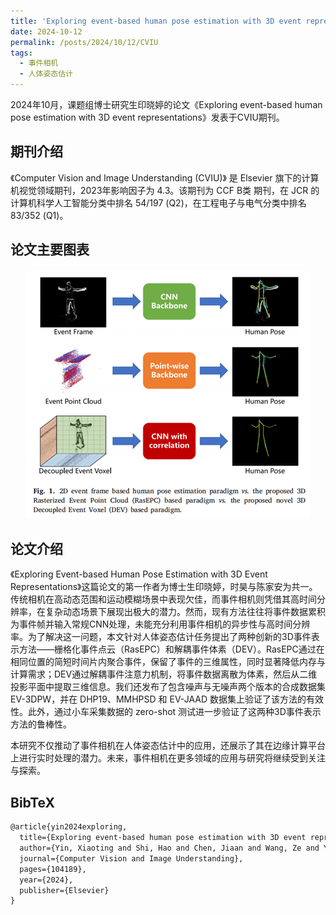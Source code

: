 ```yaml
---
title: 'Exploring event-based human pose estimation with 3D event representations'
date: 2024-10-12
permalink: /posts/2024/10/12/CVIU
tags:
  - 事件相机
  - 人体姿态估计
---
```


2024年10月，课题组博士研究生印晓婷的论文《Exploring event-based human pose estimation with 3D event representations》发表于CVIU期刊。

## 期刊介绍

《Computer Vision and Image Understanding (CVIU)》 是 Elsevier 旗下的计算机视觉领域期刊，2023年影响因子为 4.3。该期刊为 CCF B类 期刊，在 JCR 的计算机科学人工智能分类中排名 54/197 (Q2)，在工程电子与电气分类中排名 83/352 (Q1)。

## 论文主要图表
<div style="text-align:center">
<img src="/images/research/2024-10-12-CVIU/图片1.png" alt="Portfolio" style="max-width: 100%">
</div>

## 论文介绍

《Exploring Event-based Human Pose Estimation with 3D Event Representations》这篇论文的第一作者为博士生印晓婷，时昊与陈家安为共一。传统相机在高动态范围和运动模糊场景中表现欠佳，而事件相机则凭借其高时间分辨率，在复杂动态场景下展现出极大的潜力。然而，现有方法往往将事件数据累积为事件帧并输入常规CNN处理，未能充分利用事件相机的异步性与高时间分辨率。为了解决这一问题，本文针对人体姿态估计任务提出了两种创新的3D事件表示方法——栅格化事件点云（RasEPC）和解耦事件体素（DEV）。RasEPC通过在相同位置的简短时间片内聚合事件，保留了事件的三维属性，同时显著降低内存与计算需求；DEV通过解耦事件注意力机制，将事件数据离散为体素，然后从二维投影平面中提取三维信息。我们还发布了包含噪声与无噪声两个版本的合成数据集 EV-3DPW，并在 DHP19、MMHPSD 和 EV-JAAD 数据集上验证了该方法的有效性。此外，通过小车采集数据的 zero-shot 测试进一步验证了这两种3D事件表示方法的鲁棒性。

本研究不仅推动了事件相机在人体姿态估计中的应用，还展示了其在边缘计算平台上进行实时处理的潜力。未来，事件相机在更多领域的应用与研究将继续受到关注与探索。



## BibTeX
```tex
@article{yin2024exploring,
  title={Exploring event-based human pose estimation with 3D event representations},
  author={Yin, Xiaoting and Shi, Hao and Chen, Jiaan and Wang, Ze and Ye, Yaozu and Yang, Kailun and Wang, Kaiwei},
  journal={Computer Vision and Image Understanding},
  pages={104189},
  year={2024},
  publisher={Elsevier}
}
```

